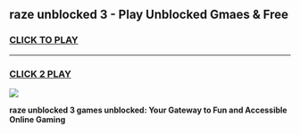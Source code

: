 
## raze unblocked 3 - Play Unblocked Gmaes & Free
<h3>
<a href="https://news.freeplayer.one?title=raze_unblocked_3&ref=23F">CLICK TO PLAY</a></h3>
<hr>

<h3>
<a href="https://news.freeplayer.one?title=raze_unblocked_3&ref=23F">CLICK 2 PLAY</a>
  
</h3>

<a href="https://news.freeplayer.one?title=raze_unblocked_3&ref=23F/"><img src="https://clearcache.store/games.png"></a>


**raze unblocked 3 games unblocked: Your Gateway to Fun and Accessible Online Gaming**
